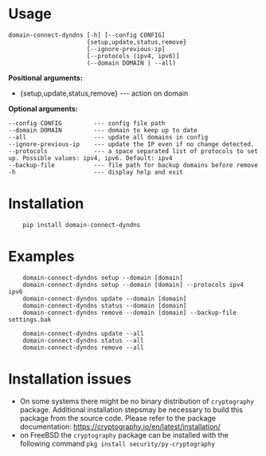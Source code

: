 Usage
=====

```
domain-connect-dyndns [-h] [--config CONFIG]
                      {setup,update,status,remove}
                      [--ignore-previous-ip]
                      [--protocols (ipv4, ipv6)] 
                      (--domain DOMAIN | --all)
```

**Positional arguments:**

- {setup,update,status,remove} --- action on domain

**Optional arguments:**

```
--config CONFIG         --- config file path
--domain DOMAIN         --- domain to keep up to date
--all                   --- update all domains in config
--ignore-previous-ip    --- update the IP even if no change detected.
--protocols             --- a space separated list of protocols to set up. Possible values: ipv4, ipv6. Default: ipv4
--backup-file           --- file path for backup domains before remove
-h                      --- display help and exit
```


Installation
============

```   
    pip install domain-connect-dyndns
```

Examples
========
```
    domain-connect-dyndns setup --domain [domain]
    domain-connect-dyndns setup --domain [domain] --protocols ipv4 ipv6
    domain-connect-dyndns update --domain [domain]
    domain-connect-dyndns status --domain [domain]
    domain-connect-dyndns remove --domain [domain] --backup-file settings.bak
    
    domain-connect-dyndns update --all
    domain-connect-dyndns status --all
    domain-connect-dyndns remove --all
```

Installation issues
===================

- On some systems there might be no binary distribution of `cryptography` package. Additional installation stepsmay be necessary to build this package from the source code. Please refer to the package documentation: https://cryptography.io/en/latest/installation/
- on FreeBSD the `cryptography` package can be installed with the following command `pkg install security/py-cryptography`
